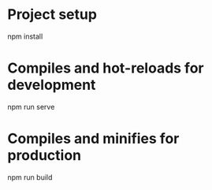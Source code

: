 
# Project setup

npm install

# Compiles and hot-reloads for development

npm run serve

# Compiles and minifies for production

npm run build

